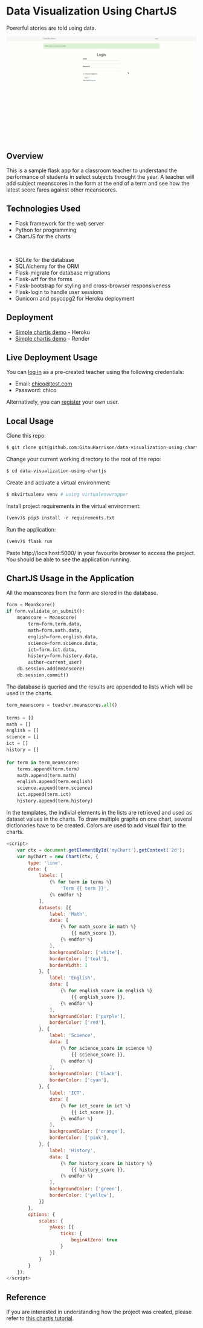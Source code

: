 # Data Visualization Using ChartJS

Powerful stories are told using data. 

![Data stories](/app/static/images/data_stories.gif)


## Overview

This is a sample flask app for a classroom teacher to understand the performance of students in select subjects throught the year. A teacher will add subject meanscores in the form at the end of a term and see how the latest score fares against other meanscores.

## Technologies Used

- Flask framework for the web server
- Python for programming
- ChartJS for the charts
<br>

- SQLite for the database
- SQLAlchemy for the ORM
- Flask-migrate for database migrations
- Flask-wtf for the forms
- Flask-bootstrap for styling and cross-browser responsiveness
- Flask-login to handle user sessions
- Gunicorn and psycopg2 for Heroku deployment

## Deployment

- [Simple chartjs demo](https://simple-chartjs-demo.herokuapp.com/) - Heroku
- [Simple chartjs demo](https://chartjs-demo.onrender.com) - Render

## Live Deployment Usage

You can [log in](https://simple-chartjs-demo.herokuapp.com/login) as a pre-created teacher using the following credentials:
- Email: chico@test.com
- Password: chico

Alternatively, you can [register](https://simple-chartjs-demo.herokuapp.com/register) your own user.

## Local Usage

Clone this repo:

```python
$ git clone git@github.com:GitauHarrison/data-visualization-using-chartjs.git
```

Change your current working directory to the root of the repo:

```python
$ cd data-visualization-using-chartjs
```

Create and activate a virtual environment:

```python
$ mkvirtualenv venv # using virtualenvwrapper
```

Install project requirements in the virtual environment:

```python
(venv)$ pip3 install -r requirements.txt
```

Run the application:

```python
(venv)$ flask run
```

Paste http://localhost:5000/ in your favourite browser to access the project. You should be able to see the application running.

## ChartJS Usage in the Application

All the meanscores from the form are stored in the database. 

```python
form = MeanScore()
if form.validate_on_submit():
    meanscore = Meanscore(
        term=form.term.data,
        math=form.math.data,
        english=form.english.data,
        science=form.science.data,
        ict=form.ict.data,
        history=form.history.data,
        author=current_user)
    db.session.add(meanscore)
    db.session.commit()
```

The database is queried and the results are appended to lists which will be used in the charts.

```python
term_meanscore = teacher.meanscores.all()

terms = []
math = []
english = []
science = []
ict = []
history = []

for term in term_meanscore:
    terms.append(term.term)
    math.append(term.math)
    english.append(term.english)
    science.append(term.science)
    ict.append(term.ict)
    history.append(term.history)
```

In the templates, the indivial elements in the lists are retrieved and used as dataset values in the charts. To draw multiple graphs on one chart, several dictionaries have to be created. Colors are used to add visual flair to the charts.

```js
<script>
    var ctx = document.getElementById('myChart').getContext('2d');
    var myChart = new Chart(ctx, {
        type: 'line',
        data: {
            labels: [
                {% for term in terms %}
                    'Term {{ term }}',
                {% endfor %}
            ],
            datasets: [{
                label: 'Math',
                data: [
                    {% for math_score in math %}
                        {{ math_score }},
                    {% endfor %}
                ],
                backgroundColor: ['white'],
                borderColor: ['teal'],
                borderWidth: 1
            }, {
                label: 'English',
                data: [
                    {% for english_score in english %}
                        {{ english_score }},
                    {% endfor %}
                ],
                backgroundColor: ['purple'],
                borderColor: ['red'],
            }, {
                label: 'Science',
                data: [
                    {% for science_score in science %}
                        {{ science_score }},
                    {% endfor %}
                ],
                backgroundColor: ['black'],
                borderColor: ['cyan'],
            }, {
                label: 'ICT',
                data: [
                    {% for ict_score in ict %}
                        {{ ict_score }},
                    {% endfor %}
                ],
                backgroundColor: ['orange'],
                borderColor: ['pink'],
            }, {
                label: 'History',
                data: [
                    {% for history_score in history %}
                        {{ history_score }},
                    {% endfor %}
                ],
                backgroundColor: ['green'],
                borderColor: ['yellow'],
            }]
        },
        options: {
            scales: {
                yAxes: [{
                    ticks: {
                        beginAtZero: true
                    }
                }]
            }
        }
    });
</script>
```

## Reference

If you are interested in understanding how the project was created, please refer to [this chartjs tutorial](https://github.com/GitauHarrison/notes/blob/master/chartjs.md).